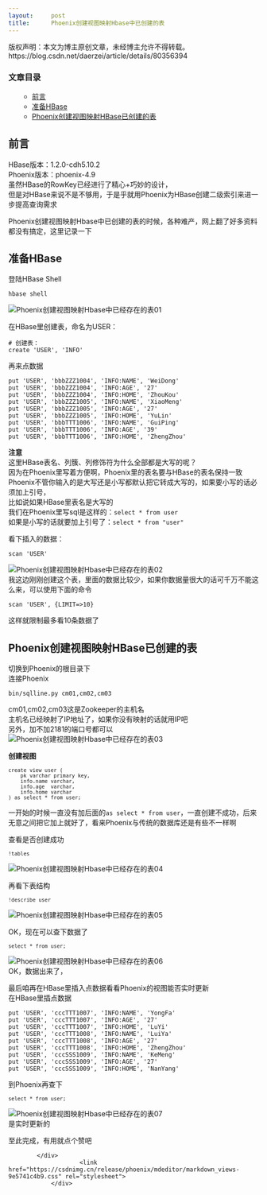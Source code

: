 ```yaml
---
layout:     post
title:      Phoenix创建视图映射Hbase中已创建的表
---
```

<div id="article_content" class="article_content clearfix csdn-tracking-statistics" data-pid="blog" data-mod="popu_307" data-dsm="post">
								<div class="article-copyright">
					版权声明：本文为博主原创文章，未经博主允许不得转载。					https://blog.csdn.net/daerzei/article/details/80356394				</div>
								            <div id="content_views" class="markdown_views prism-atom-one-dark">
							<!-- flowchart 箭头图标 勿删 -->
							<svg xmlns="http://www.w3.org/2000/svg" style="display: none;"><path stroke-linecap="round" d="M5,0 0,2.5 5,5z" id="raphael-marker-block" style="-webkit-tap-highlight-color: rgba(0, 0, 0, 0);"></path></svg>
							<p></p><div class="toc"><h3>文章目录</h3><ul><ul><li><a href="#_1" rel="nofollow">前言</a></li><li><a href="#HBase_9" rel="nofollow">准备HBase</a></li><li><a href="#PhoenixHBase_52" rel="nofollow">Phoenix创建视图映射HBase已创建的表</a></li></ul></ul></div><p></p>
<h2><a id="_1"></a>前言</h2>
<p>HBase版本：1.2.0-cdh5.10.2<br>
Phoenix版本：phoenix-4.9<br>
虽然HBase的RowKey已经进行了精心+巧妙的设计，<br>
但是对HBase来说不是不够用，于是乎就用Phoenix为HBase创建二级索引来进一步提高查询需求</p>
<p>Phoenix创建视图映射Hbase中已创建的表的时候，各种难产，网上翻了好多资料都没有搞定，这里记录一下</p>
<h2><a id="HBase_9"></a>准备HBase</h2>
<p>登陆HBase Shell</p>
<pre class=" language-shell"><code class="prism  language-shell">hbase shell
</code></pre>
<p><img src="https://img-blog.csdn.net/20180517201856238?watermark/2/text/aHR0cHM6Ly9ibG9nLmNzZG4ubmV0L2RhZXJ6ZWk=/font/5a6L5L2T/fontsize/400/fill/I0JBQkFCMA==/dissolve/70" alt="Phoenix创建视图映射Hbase中已经存在的表01"></p>
<p>在HBase里创建表，命名为USER：</p>
<pre><code># 创建表：
create 'USER', 'INFO'
</code></pre>
<p>再来点数据</p>
<pre><code>put 'USER', 'bbbZZZ1004', 'INFO:NAME', 'WeiDong'
put 'USER', 'bbbZZZ1004', 'INFO:AGE', '27'
put 'USER', 'bbbZZZ1004', 'INFO:HOME', 'ZhouKou'
put 'USER', 'bbbZZZ1005', 'INFO:NAME', 'XiaoMeng'
put 'USER', 'bbbZZZ1005', 'INFO:AGE', '27'
put 'USER', 'bbbZZZ1005', 'INFO:HOME', 'YuLin'
put 'USER', 'bbbTTT1006', 'INFO:NAME', 'GuiPing'
put 'USER', 'bbbTTT1006', 'INFO:AGE', '39'
put 'USER', 'bbbTTT1006', 'INFO:HOME', 'ZhengZhou'
</code></pre>
<p><strong>注意</strong><br>
这里HBase表名、列簇、列修饰符为什么全部都是大写的呢？<br>
因为在Phoenix里写着方便啊，Phoenix里的表名要与HBase的表名保持一致<br>
Phoenix不管你输入的是大写还是小写都默认把它转成大写的，如果要小写的话必须加上引号，<br>
比如说如果HBase里表名是大写的<br>
我们在Phoenix里写sql是这样的：<code>select * from user</code><br>
如果是小写的话就要加上引号了：<code>select * from "user"</code></p>
<p>看下插入的数据：</p>
<pre><code>scan 'USER'
</code></pre>
<p><img src="https://img-blog.csdn.net/20180517202012498?watermark/2/text/aHR0cHM6Ly9ibG9nLmNzZG4ubmV0L2RhZXJ6ZWk=/font/5a6L5L2T/fontsize/400/fill/I0JBQkFCMA==/dissolve/70" alt="Phoenix创建视图映射Hbase中已经存在的表02"><br>
我这边刚刚创建这个表，里面的数据比较少，如果你数据量很大的话可千万不能这么来，可以使用下面的命令</p>
<pre><code>scan 'USER', {LIMIT=&gt;10}
</code></pre>
<p>这样就限制最多看10条数据了</p>
<h2><a id="PhoenixHBase_52"></a>Phoenix创建视图映射HBase已创建的表</h2>
<p>切换到Phoenix的根目录下<br>
连接Phoenix</p>
<pre class=" language-shell"><code class="prism  language-shell">bin/sqlline.py cm01,cm02,cm03
</code></pre>
<p>cm01,cm02,cm03这是Zookeeper的主机名<br>
主机名已经映射了IP地址了，如果你没有映射的话就用IP吧<br>
另外，加不加2181的端口号都可以<br>
<img src="https://img-blog.csdn.net/20180517202240829?watermark/2/text/aHR0cHM6Ly9ibG9nLmNzZG4ubmV0L2RhZXJ6ZWk=/font/5a6L5L2T/fontsize/400/fill/I0JBQkFCMA==/dissolve/70" alt="Phoenix创建视图映射Hbase中已经存在的表03"></p>
<p><strong>创建视图</strong></p>
<pre><code class="language-sql"><code class="prism  language-sql"><span class="token keyword">create</span> <span class="token keyword">view</span> <span class="token keyword">user</span> <span class="token punctuation">(</span>
    pk <span class="token keyword">varchar</span> <span class="token keyword">primary</span> <span class="token keyword">key</span><span class="token punctuation">,</span>
    info<span class="token punctuation">.</span>name <span class="token keyword">varchar</span><span class="token punctuation">,</span>
    info<span class="token punctuation">.</span>age  <span class="token keyword">varchar</span><span class="token punctuation">,</span>
    info<span class="token punctuation">.</span>home <span class="token keyword">varchar</span>
<span class="token punctuation">)</span> <span class="token keyword">as</span> <span class="token keyword">select</span> <span class="token operator">*</span> <span class="token keyword">from</span> <span class="token keyword">user</span><span class="token punctuation">;</span>
</code></code></pre>
<p>一开始的时候一直没有加后面的<code>as select * from user</code>，一直创建不成功，后来无意之间把它加上就好了，看来Phoenix与传统的数据库还是有些不一样啊</p>
<p>查看是否创建成功</p>
<pre><code class="language-sql"><code class="prism  language-sql"><span class="token operator">!</span><span class="token keyword">tables</span>
</code></code></pre>
<p><img src="https://img-blog.csdn.net/20180517202334489?watermark/2/text/aHR0cHM6Ly9ibG9nLmNzZG4ubmV0L2RhZXJ6ZWk=/font/5a6L5L2T/fontsize/400/fill/I0JBQkFCMA==/dissolve/70" alt="Phoenix创建视图映射Hbase中已经存在的表04"></p>
<p>再看下表结构</p>
<pre><code class="language-sql"><code class="prism  language-sql"><span class="token operator">!</span><span class="token keyword">describe</span> <span class="token keyword">user</span>
</code></code></pre>
<p><img src="https://img-blog.csdn.net/20180517202428540?watermark/2/text/aHR0cHM6Ly9ibG9nLmNzZG4ubmV0L2RhZXJ6ZWk=/font/5a6L5L2T/fontsize/400/fill/I0JBQkFCMA==/dissolve/70" alt="Phoenix创建视图映射Hbase中已经存在的表05"></p>
<p>OK，现在可以查下数据了</p>
<pre><code class="language-sql"><code class="prism  language-sql"><span class="token keyword">select</span> <span class="token operator">*</span> <span class="token keyword">from</span> <span class="token keyword">user</span><span class="token punctuation">;</span>
</code></code></pre>
<p><img src="https://img-blog.csdn.net/20180517202451519?watermark/2/text/aHR0cHM6Ly9ibG9nLmNzZG4ubmV0L2RhZXJ6ZWk=/font/5a6L5L2T/fontsize/400/fill/I0JBQkFCMA==/dissolve/70" alt="Phoenix创建视图映射Hbase中已经存在的表06"><br>
OK，数据出来了，</p>
<p>最后咱再在HBase里插入点数据看看Phoenix的视图能否实时更新<br>
在HBase里插点数据</p>
<pre><code>put 'USER', 'cccTTT1007', 'INFO:NAME', 'YongFa'
put 'USER', 'cccTTT1007', 'INFO:AGE', '27'
put 'USER', 'cccTTT1007', 'INFO:HOME', 'LuYi'
put 'USER', 'cccTTT1008', 'INFO:NAME', 'LuiYa'
put 'USER', 'cccTTT1008', 'INFO:AGE', '27'
put 'USER', 'cccTTT1008', 'INFO:HOME', 'ZhengZhou'
put 'USER', 'cccSSS1009', 'INFO:NAME', 'KeMeng'
put 'USER', 'cccSSS1009', 'INFO:AGE', '27'
put 'USER', 'cccSSS1009', 'INFO:HOME', 'NanYang'
</code></pre>
<p>到Phoenix再查下</p>
<pre><code class="language-sql"><code class="prism  language-sql"><span class="token keyword">select</span> <span class="token operator">*</span> <span class="token keyword">from</span> <span class="token keyword">user</span><span class="token punctuation">;</span>
</code></code></pre>
<p><img src="https://img-blog.csdn.net/20180517202555980?watermark/2/text/aHR0cHM6Ly9ibG9nLmNzZG4ubmV0L2RhZXJ6ZWk=/font/5a6L5L2T/fontsize/400/fill/I0JBQkFCMA==/dissolve/70" alt="Phoenix创建视图映射Hbase中已经存在的表07"><br>
是实时更新的</p>
<p>至此完成，有用就点个赞吧</p>

            </div>
						<link href="https://csdnimg.cn/release/phoenix/mdeditor/markdown_views-9e5741c4b9.css" rel="stylesheet">
                </div>